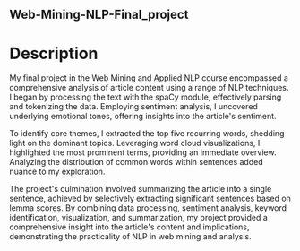 ## Web-Mining-NLP-Final_project

# Description 
My final project in the Web Mining and Applied NLP course encompassed a comprehensive analysis of article content using a range of NLP techniques. I began by processing the text with the spaCy module, effectively parsing and tokenizing the data. Employing sentiment analysis, I uncovered underlying emotional tones, offering insights into the article's sentiment.

To identify core themes, I extracted the top five recurring words, shedding light on the dominant topics. Leveraging word cloud visualizations, I highlighted the most prominent terms, providing an immediate overview. Analyzing the distribution of common words within sentences added nuance to my exploration.

The project's culmination involved summarizing the article into a single sentence, achieved by selectively extracting significant sentences based on lemma scores. By combining data processing, sentiment analysis, keyword identification, visualization, and summarization, my project provided a comprehensive insight into the article's content and implications, demonstrating the practicality of NLP in web mining and analysis.
